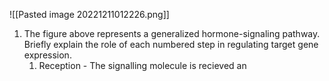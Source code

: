 ![[Pasted image 20221211012226.png]]
1. The figure above represents a generalized hormone-signaling pathway. Briefly explain the role of each numbered step in regulating target gene expression.
	1. Reception - The signalling molecule is recieved an